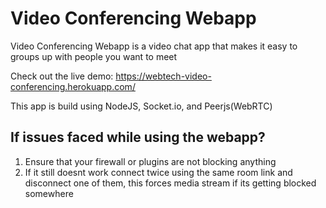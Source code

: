 # Video Conferencing Webapp

Video Conferencing Webapp is a video chat app that makes it easy to groups up with people you want to meet

Check out the live demo: https://webtech-video-conferencing.herokuapp.com/

This app is build using NodeJS, Socket.io, and Peerjs(WebRTC)

## If issues faced while using the webapp?
1. Ensure that your firewall or plugins are not blocking anything
2. If it still doesnt work connect twice using the same room link and disconnect one of them, this forces media stream if its getting blocked somewhere
